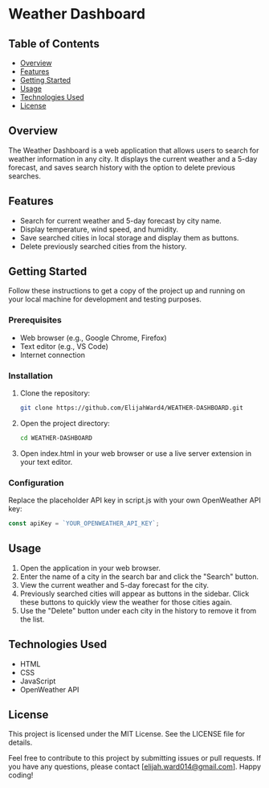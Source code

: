 # Weather Dashboard

## Table of Contents
- [Overview](#overview)
- [Features](#features)
- [Getting Started](#getting-started)
- [Usage](#usage)
- [Technologies Used](#technologies-used)
- [License](#license)

## Overview
The Weather Dashboard is a web application that allows users to search for weather information in any city. It displays the current weather and a 5-day forecast, and saves search history with the option to delete previous searches.

## Features
- Search for current weather and 5-day forecast by city name.
- Display temperature, wind speed, and humidity.
- Save searched cities in local storage and display them as buttons.
- Delete previously searched cities from the history.

## Getting Started
Follow these instructions to get a copy of the project up and running on your local machine for development and testing purposes.

### Prerequisites
- Web browser (e.g., Google Chrome, Firefox)
- Text editor (e.g., VS Code)
- Internet connection

### Installation
1. Clone the repository:
    ```bash
    git clone https://github.com/ElijahWard4/WEATHER-DASHBOARD.git
    ```
2. Open the project directory:
    ```bash
    cd WEATHER-DASHBOARD
    ```
3. Open index.html in your web browser or use a live server extension in your text editor.

### Configuration
Replace the placeholder API key in script.js with your own OpenWeather API key:
```javascript
const apiKey = `YOUR_OPENWEATHER_API_KEY`;
```

## Usage
1. Open the application in your web browser.
2. Enter the name of a city in the search bar and click the "Search" button.
3. View the current weather and 5-day forecast for the city.
4. Previously searched cities will appear as buttons in the sidebar. Click these buttons to quickly view the weather for those cities again.
5. Use the "Delete" button under each city in the history to remove it from the list.

## Technologies Used
- HTML
- CSS
- JavaScript
- OpenWeather API

## License
This project is licensed under the MIT License. See the LICENSE file for details.

Feel free to contribute to this project by submitting issues or pull requests. If you have any questions, please contact [elijah.ward014@gmail.com]. Happy coding!
